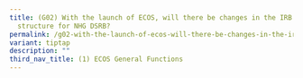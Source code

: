 ```yaml
---
title: (G02) With the launch of ECOS, will there be changes in the IRB review
  structure for NHG DSRB?
permalink: /g02-with-the-launch-of-ecos-will-there-be-changes-in-the-irb-review-structure-for-nhg-dsrb/
variant: tiptap
description: ""
third_nav_title: (1) ECOS General Functions
---
```

